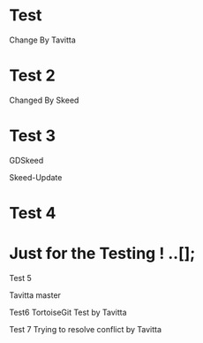 # Test

Change By Tavitta

# Test 2

Changed By Skeed

# Test 3

GDSkeed

Skeed-Update
# Test 4

Just for the Testing ! ..[];
=======
Test 5

Tavitta
master

Test6
TortoiseGit Test by Tavitta

Test 7
Trying to resolve conflict by Tavitta